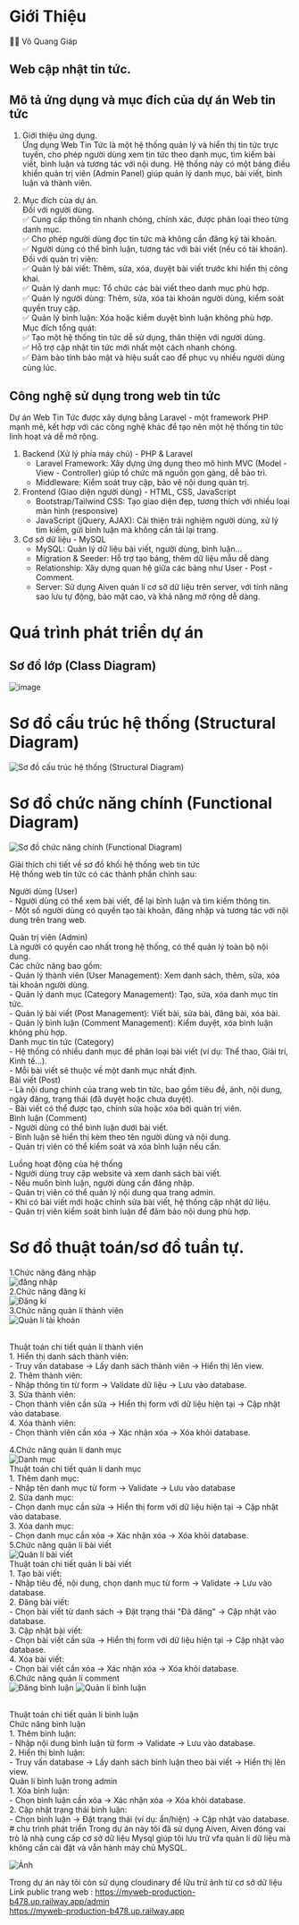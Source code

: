 # Giới Thiệu
👨‍💻 Võ Quang Giáp
## Web cập nhật tin tức.
## Mô tả ứng dụng và mục đích của dự án Web tin tức 
1. Giới thiệu ứng dụng.<br>
   Ứng dụng Web Tin Tức là một hệ thống quản lý và hiển thị tin tức trực tuyến, cho phép người dùng xem tin tức theo danh mục, tìm kiếm bài viết, bình luận và tương tác với nội dung. Hệ thống này có một bảng điều khiển quản trị viên (Admin Panel) giúp quản lý danh mục, bài viết, bình luận và thành viên.

2. Mục đích của dự án.<br>
   Đối với người dùng.<br>
   ✅ Cung cấp thông tin nhanh chóng, chính xác, được phân loại theo từng danh mục.<br>
   ✅ Cho phép người dùng đọc tin tức mà không cần đăng ký tài khoản.<br>
   ✅ Người dùng có thể bình luận, tương tác với bài viết (nếu có tài khoản).<br>
   Đối với quản trị viên:<br>
   ✅ Quản lý bài viết: Thêm, sửa, xóa, duyệt bài viết trước khi hiển thị công khai.<br>
   ✅ Quản lý danh mục: Tổ chức các bài viết theo danh mục phù hợp.<br>
   ✅ Quản lý người dùng: Thêm, sửa, xóa tài khoản người dùng, kiểm soát quyền truy cập.<br>
   ✅ Quản lý bình luận: Xóa hoặc kiểm duyệt bình luận không phù hợp.<br>
   Mục đích tổng quát:<br>
   ✅ Tạo một hệ thống tin tức dễ sử dụng, thân thiện với người dùng.<br>
   ✅ Hỗ trợ cập nhật tin tức mới nhất một cách nhanh chóng.<br>
   ✅ Đảm bảo tính bảo mật và hiệu suất cao để phục vụ nhiều người dùng cùng lúc.<br>
## Công nghệ sử dụng trong web tin tức
   Dự án Web Tin Tức được xây dựng bằng Laravel - một framework PHP mạnh mẽ, kết hợp với các công nghệ khác để tạo nên một hệ thống tin tức linh hoạt và dễ mở rộng.<br>
   1. Backend (Xử lý phía máy chủ) - PHP & Laravel <br>
      - Laravel Framework: Xây dựng ứng dụng theo mô hình MVC (Model - View - Controller) giúp tổ chức mã nguồn gọn gàng, dễ bảo trì.<br>
      - Middleware: Kiểm soát truy cập, bảo vệ nội dung quản trị.<br>
   2. Frontend (Giao diện người dùng) - HTML, CSS, JavaScript<br>
      - Bootstrap/Tailwind CSS: Tạo giao diện đẹp, tương thích với nhiều loại màn hình (responsive)<br>
      - JavaScript (jQuery, AJAX): Cải thiện trải nghiệm người dùng, xử lý tìm kiếm, gửi bình luận mà không cần tải lại trang.<br>
   3. Cơ sở dữ liệu - MySQL<br>
      - MySQL: Quản lý dữ liệu bài viết, người dùng, bình luận...<br>
      - Migration & Seeder: Hỗ trợ tạo bảng, thêm dữ liệu mẫu dễ dàng <br>
      - Relationship: Xây dựng quan hệ giữa các bảng như User - Post - Comment. <br>
      - Server: Sử dụng Aiven quản lí cơ sở dữ liệu trên server, với tính năng sao lưu tự động, bảo mật cao, và khả năng mở rộng dễ dàng.<br>

# Quá trình phát triển dự án 
## Sơ đồ lớp (Class Diagram)
![image](https://github.com/user-attachments/assets/292d054a-f40c-4140-b929-e40a51f66864)

# Sơ đồ cấu trúc hệ thống (Structural Diagram)<br>
![Sơ đồ cấu trúc hệ thống (Structural Diagram)](https://github.com/user-attachments/assets/ea8e4136-daf8-48e5-b222-e2170cd317a7)<br>
# Sơ đồ chức năng chính (Functional Diagram)<br>
![Sơ đồ chức năng chính (Functional Diagram)](https://github.com/user-attachments/assets/bb29e7fc-c821-4cc3-a669-0d4e034b9414)<br>


   Giải thích chi tiết về sơ đồ khối hệ thống web tin tức<br>
   Hệ thống web tin tức có các thành phần chính sau:<br>

   Người dùng (User)<br>
      - Người dùng có thể xem bài viết, để lại bình luận và tìm kiếm thông tin.<br>
      - Một số người dùng có quyền tạo tài khoản, đăng nhập và tương tác với nội dung trên trang web.<br>
      
   Quản trị viên (Admin)<br>
      Là người có quyền cao nhất trong hệ thống, có thể quản lý toàn bộ nội dung.<br>
      Các chức năng bao gồm:<br>
         - Quản lý thành viên (User Management): Xem danh sách, thêm, sửa, xóa tài khoản người dùng.<br>
         - Quản lý danh mục (Category Management): Tạo, sửa, xóa danh mục tin tức.<br>
         - Quản lý bài viết (Post Management): Viết bài, sửa bài, đăng bài, xóa bài.<br>
         - Quản lý bình luận (Comment Management): Kiểm duyệt, xóa bình luận không phù hợp.<br>
   Danh mục tin tức (Category)<br>
      - Hệ thống có nhiều danh mục để phân loại bài viết (ví dụ: Thể thao, Giải trí, Kinh tế...).<br>
      - Mỗi bài viết sẽ thuộc về một danh mục nhất định.<br>
   Bài viết (Post)<br>
      - Là nội dung chính của trang web tin tức, bao gồm tiêu đề, ảnh, nội dung, ngày đăng, trạng thái (đã duyệt hoặc chưa duyệt).<br>
      - Bài viết có thể được tạo, chỉnh sửa hoặc xóa bởi quản trị viên.<br>
   Bình luận (Comment)<br>
      - Người dùng có thể bình luận dưới bài viết.<br>
      - Bình luận sẽ hiển thị kèm theo tên người dùng và nội dung.<br>
      - Quản trị viên có thể kiểm soát và xóa bình luận nếu cần.<br>
   
   Luồng hoạt động của hệ thống<br>
      - Người dùng truy cập website và xem danh sách bài viết.<br>
      - Nếu muốn bình luận, người dùng cần đăng nhập.<br>
      - Quản trị viên có thể quản lý nội dung qua trang admin.<br>
      - Khi có bài viết mới hoặc chỉnh sửa bài viết, hệ thống cập nhật dữ liệu.<br>
      - Quản trị viên kiểm soát bình luận để đảm bảo nội dung phù hợp.<br>





# Sơ đồ thuật toán/sơ đồ tuần tự.
   1.Chức năng đăng nhập<br>
      ![đăng nhập](https://github.com/user-attachments/assets/6886c5df-aa39-4518-ae4a-61dc2eea78d4)
<br>
   2.Chức năng đăng kí<br>
      ![Đăng kí](https://github.com/user-attachments/assets/60f2ee1a-5729-44ee-8810-1cea6c9e5e69)
<br>
   3.Chức năng quản lí thành viên<br>
     ![Quản lí tài khoản](https://github.com/user-attachments/assets/a5d76600-7362-422f-a5c2-39dadc80a7c9)

<br>
      Thuật toán chi tiết quản lí thành viên <br>
         1. Hiển thị danh sách thành viên:<br>
            - Truy vấn database -> Lấy danh sách thành viên -> Hiển thị lên view.<br>
         2. Thêm thành viên:<br>
            - Nhập thông tin từ form -> Validate dữ liệu -> Lưu vào database.<br>
         3. Sửa thành viên:<br>
            - Chọn thành viên cần sửa -> Hiển thị form với dữ liệu hiện tại -> Cập nhật vào database.<br>
         4. Xóa thành viên:<br>
            - Chọn thành viên cần xóa -> Xác nhận xóa -> Xóa khỏi database.<br>
         
   4.Chức năng quản lí danh mục<br>
      ![Danh mục](https://github.com/user-attachments/assets/874d9f12-3de9-425b-af3a-1ff135de10be)
<br>
      Thuật toán chi tiết quản lí danh mục <br>
         1. Thêm danh mục:<br>
            - Nhập tên danh mục từ form -> Validate -> Lưu vào database<br>
         2. Sửa danh mục:<br>
            - Chọn danh mục cần sửa -> Hiển thị form với dữ liệu hiện tại -> Cập nhật vào database.<br>
         3. Xóa danh mục:<br>
            - Chọn danh mục cần xóa -> Xác nhận xóa -> Xóa khỏi database.<br>
   5.Chức năng quản lí bài viết<br>
     ![Quản lí bài viết](https://github.com/user-attachments/assets/419dee4f-7c54-490f-b16b-298eab1799bb)
<br>
      Thuật toán chi tiết quản lí bài viết <br>
         1. Tạo bài viết:<br>
            - Nhập tiêu đề, nội dung, chọn danh mục từ form -> Validate -> Lưu vào database.<br>
         2. Đăng bài viết:<br>
            - Chọn bài viết từ danh sách -> Đặt trạng thái "Đã đăng" -> Cập nhật vào database.<br>
         3. Cập nhật bài viết:<br>
            - Chọn bài viết cần sửa -> Hiển thị form với dữ liệu hiện tại -> Cập nhật vào database.<br>
         4. Xóa bài viết:<br>
            - Chọn bài viết cần xóa -> Xác nhận xóa -> Xóa khỏi database.<br>
   6.Chức năng quản lí comment<br>
    ![Đăng bình luận](https://github.com/user-attachments/assets/d7d039c7-896c-4885-94a9-14d37376a044)
    ![Quản lí bình luận](https://github.com/user-attachments/assets/ec23f860-8bf3-42bf-bbf6-fc7925d6c965)

<br>
      Thuật toán chi tiết quản lí bình luận <br>
      Chức năng bình luận<br>
         1. Thêm bình luận:<br>
            - Nhập nội dung bình luận từ form -> Validate -> Lưu vào database.<br>
         2. Hiển thị bình luận:<br>
            - Truy vấn database -> Lấy danh sách bình luận theo bài viết -> Hiển thị lên view.<br>
      Quản lí bình luận trong admin<br>
         1. Xóa bình luận:<br>
            - Chọn bình luận cần xóa -> Xác nhận xóa -> Xóa khỏi database.<br>
         2. Cập nhật trạng thái bình luận:<br>
            - Chọn bình luận -> Đặt trạng thái (ví dụ: ẩn/hiện) -> Cập nhật vào database.<br>     
# chu trình phát triển
Trong dự án này tôi đã sử dụng Aiven, Aiven đóng vai trò là nhà cung cấp cơ sở dữ liệu Mysql giúp tôi lưu trữ vfa quản lí dữ liệu mà không cần cài đặt và vẫn hành máy chủ MySQL.<br>

![Ảnh](https://github.com/user-attachments/assets/0480211f-1b35-4f2d-978a-7f58b7971e43)

Trong dự án này tôi còn sử dụng cloudinary để lữu trử ảnh từ cơ sở dữ liệu<br>
Link public trang web : https://myweb-production-b478.up.railway.app/admin <br>
https://myweb-production-b478.up.railway.app <br>


